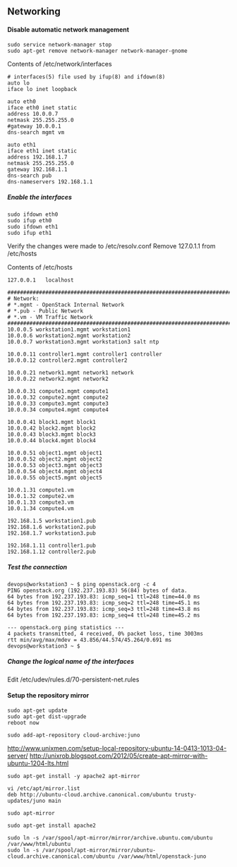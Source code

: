 
## Networking

#### Disable automatic network management

```
sudo service network-manager stop
sudo apt-get remove network-manager network-manager-gnome
```

Contents of /etc/network/interfaces
```
# interfaces(5) file used by ifup(8) and ifdown(8)
auto lo
iface lo inet loopback

auto eth0
iface eth0 inet static
address 10.0.0.7
netmask 255.255.255.0
#gateway 10.0.0.1
dns-search mgmt vm

auto eth1
iface eth1 inet static
address 192.168.1.7
netmask 255.255.255.0
gateway 192.168.1.1
dns-search pub
dns-nameservers 192.168.1.1

```

##### Enable the interfaces

```
sudo ifdown eth0
sudo ifup eth0
sudo ifdown eth1
sudo ifup eth1

```

Verify the changes were made to /etc/resolv.conf
Remove 127.0.1.1 from /etc/hosts

Contents of /etc/hosts
```
127.0.0.1	localhost

###############################################################################
# Network:
# *.mgmt - OpenStack Internal Network
# *.pub - Public Network
# *.vm - VM Traffic Network
###############################################################################
10.0.0.5 workstation1.mgmt workstation1
10.0.0.6 workstation2.mgmt workstation2
10.0.0.7 workstation3.mgmt workstation3 salt ntp

10.0.0.11 controller1.mgmt controller1 controller
10.0.0.12 controller2.mgmt controller2

10.0.0.21 network1.mgmt network1 network
10.0.0.22 network2.mgmt network2

10.0.0.31 compute1.mgmt compute1
10.0.0.32 compute2.mgmt compute2
10.0.0.33 compute3.mgmt compute3
10.0.0.34 compute4.mgmt compute4

10.0.0.41 block1.mgmt block1
10.0.0.42 block2.mgmt block2
10.0.0.43 block3.mgmt block3
10.0.0.44 block4.mgmt block4

10.0.0.51 object1.mgmt object1
10.0.0.52 object2.mgmt object2
10.0.0.53 object3.mgmt object3
10.0.0.54 object4.mgmt object4
10.0.0.55 object5.mgmt object5

10.0.1.31 compute1.vm
10.0.1.32 compute2.vm
10.0.1.33 compute3.vm
10.0.1.34 compute4.vm

192.168.1.5 workstation1.pub
192.168.1.6 workstation2.pub
192.168.1.7 workstation3.pub

192.168.1.11 controller1.pub
192.168.1.12 controller2.pub
```


##### Test the connection
```
devops@workstation3 ~ $ ping openstack.org -c 4
PING openstack.org (192.237.193.83) 56(84) bytes of data.
64 bytes from 192.237.193.83: icmp_seq=1 ttl=248 time=44.0 ms
64 bytes from 192.237.193.83: icmp_seq=2 ttl=248 time=45.1 ms
64 bytes from 192.237.193.83: icmp_seq=3 ttl=248 time=43.8 ms
64 bytes from 192.237.193.83: icmp_seq=4 ttl=248 time=45.2 ms

--- openstack.org ping statistics ---
4 packets transmitted, 4 received, 0% packet loss, time 3003ms
rtt min/avg/max/mdev = 43.856/44.574/45.264/0.691 ms
devops@workstation3 ~ $ 
```

##### Change the logical name of the interfaces

Edit /etc/udev/rules.d/70-persistent-net.rules 

#### Setup the repository mirror
```
sudo apt-get update
sudo apt-get dist-upgrade
reboot now

sudo add-apt-repository cloud-archive:juno
```

http://www.unixmen.com/setup-local-repository-ubuntu-14-0413-1013-04-server/
http://unixrob.blogspot.com/2012/05/create-apt-mirror-with-ubuntu-1204-lts.html

```
sudo apt-get install -y apache2 apt-mirror

vi /etc/apt/mirror.list
deb http://ubuntu-cloud.archive.canonical.com/ubuntu trusty-updates/juno main

sudo apt-mirror

sudo apt-get install apache2

sudo ln -s /var/spool/apt-mirror/mirror/archive.ubuntu.com/ubuntu /var/www/html/ubuntu
sudo ln -s /var/spool/apt-mirror/mirror/ubuntu-cloud.archive.canonical.com/ubuntu /var/www/html/openstack-juno

```




